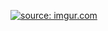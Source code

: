 <a href="http://imgur.com/Waa9Std"><img src="http://i.imgur.com/Waa9Std.png" title="source: imgur.com" /></a>